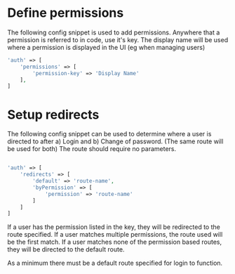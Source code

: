 # Define permissions

The following config snippet is used to add permissions. Anywhere that a permission is
referred to in code, use it's key. The display name will be used where a permission is
displayed in the UI (eg when managing users)

```php
'auth' => [
    'permissions' => [
        'permission-key' => 'Display Name'
    ],
]
```

# Setup redirects

The following config snippet can be used to determine where a user is directed to after
a) Login and b) Change of password. (The same route will be used for both) The route should
require no parameters. 

```php 

'auth' => [
    'redirects' => [
        'default' => 'route-name',
        'byPermission' => [
            'permission' => 'route-name'
        ]
    ]
]

```

If a user has the permission listed in the key, they will be redirected to the route specified.
If a user matches multiple permissions, the route used will be the first match. If a user
matches none of the permission based routes, they will be directed to the default route.

As a minimum there must be a default route specified for login to function.